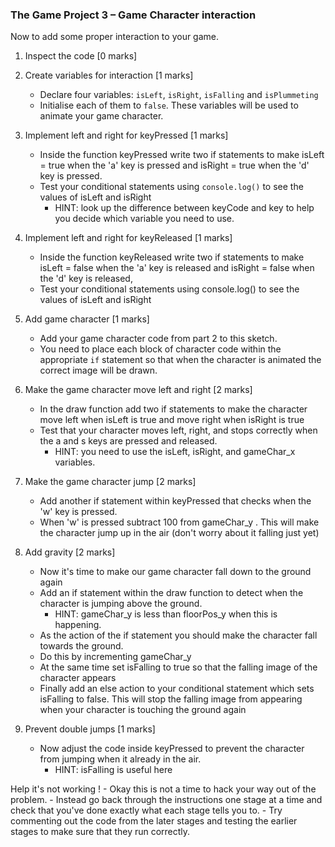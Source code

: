 ### The Game Project 3 – Game Character interaction

Now to add some proper interaction to your game.

1. Inspect the code [0 marks]

2. Create variables for interaction [1 marks]

   - Declare four variables: `isLeft`, `isRight`, `isFalling` and `isPlummeting`
   - Initialise each of them to `false`. These variables will be used to animate your game
     character.

3. Implement left and right for keyPressed [1 marks]

   - Inside the function keyPressed write two if statements to make isLeft = true when the 'a' key is pressed and isRight = true when the 'd' key is pressed.
   - Test your conditional statements using `console.log()` to see the values of isLeft and isRight
     - HINT: look up the difference between keyCode and key to help you decide which variable you need to use.

4. Implement left and right for keyReleased [1 marks]

   - Inside the function keyReleased write two if statements to make isLeft = false when the 'a' key is released and isRight = false when the 'd' key is released,
   - Test your conditional statements using console.log() to see the values of isLeft and isRight

5. Add game character [1 marks]

   - Add your game character code from part 2 to this sketch.
   - You need to place each block of character code within the appropriate `if` statement so that when the character is animated the correct image will be drawn.

6. Make the game character move left and right [2 marks]

   - In the draw function add two if statements to make the character move left when isLeft is true and move right when isRight is true
   - Test that your character moves left, right, and stops correctly when the a and s keys are pressed and released.
     - HINT: you need to use the isLeft, isRight, and gameChar_x variables.

7. Make the game character jump [2 marks]

   - Add another if statement within keyPressed that checks when the 'w' key is pressed.
   - When 'w' is pressed subtract 100 from gameChar_y . This will make the character jump up in the air (don't worry about it falling just yet)

8. Add gravity [2 marks]

   - Now it's time to make our game character fall down to the ground again
   - Add an if statement within the draw function to detect when the character is jumping above the ground.
     - HINT: gameChar_y is less than floorPos_y when this is happening.
   - As the action of the if statement you should make the character fall towards the ground.
   - Do this by incrementing gameChar_y
   - At the same time set isFalling to true so that the falling image of the character appears
   - Finally add an else action to your conditional statement which sets isFalling to false. This will stop the falling image from appearing when your character is touching the ground again

9. Prevent double jumps [1 marks]
   - Now adjust the code inside keyPressed to prevent the character from jumping when it already in the air.
     - HINT: isFalling is useful here

Help it's not working ! - Okay this is not a time to hack your way out of the problem. - Instead go back through the instructions one stage at a time and check that you've done exactly what each stage tells you to. - Try commenting out the code from the later stages and testing the earlier stages to make sure that they run correctly.
